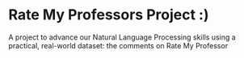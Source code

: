 # Rate My Professors Project :)
A project to advance our Natural Language Processing skills using a practical, real-world dataset: the comments on Rate My Professor
